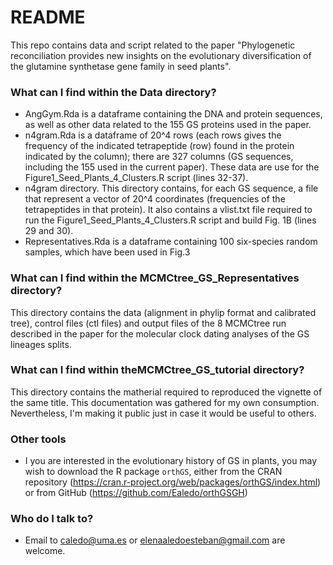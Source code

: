 # README #

This repo contains data and script related to the paper "Phylogenetic reconciliation provides new insights on the evolutionary diversification of the glutamine synthetase gene family in seed plants".

### What can I find within the Data directory? ###

* AngGym.Rda is a dataframe containing the DNA and protein sequences, as well as other data related to the 155 GS proteins used in the paper.
* n4gram.Rda is a dataframe of 20^4 rows (each rows gives the frequency of the indicated tetrapeptide (row) found in the protein indicated by the column); there are 327 columns (GS sequences, including the 155 used in the current paper). These data are use for the Figure1_Seed_Plants_4_Clusters.R script (lines 32-37).
* n4gram directory. This directory contains, for each GS sequence, a file that represent a vector of 20^4 coordinates (frequencies of the tetrapeptides in that protein). It also contains a vlist.txt file required to run the Figure1_Seed_Plants_4_Clusters.R script and build Fig. 1B (lines 29 and 30).
* Representatives.Rda is a dataframe containing 100 six-species random samples, which have been used in Fig.3

### What can I find within the MCMCtree_GS_Representatives directory? ###

This directory contains the data (alignment in phylip format and calibrated tree), control files (ctl files) and output files of the 8 MCMCtree run described in the paper for the molecular clock dating analyses of the GS lineages splits.

### What can I find within theMCMCtree_GS_tutorial directory? ###

This directory contains the matherial required to reproduced the vignette of the same title. This documentation was gathered for my own consumption. Nevertheless, I'm making it public just in case it would be useful to others.

### Other tools ###

* I you are interested in the evolutionary history of GS in plants, you may wish to download the R package `orthGS`,
either from the CRAN repository (https://cran.r-project.org/web/packages/orthGS/index.html) or from GitHub (https://github.com/Ealedo/orthGSGH)



### Who do I talk to? ###

* Email to caledo@uma.es or elenaaledoesteban@gmail.com are welcome.
